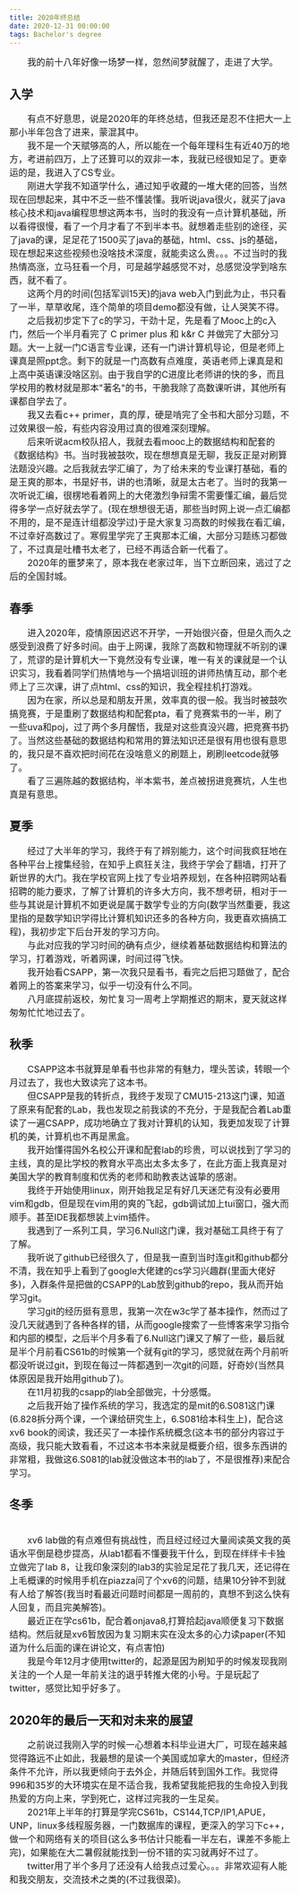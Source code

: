```yaml
---
title: 2020年终总结
date: 2020-12-31 00:00:00
tags: Bachelor's degree
---
```


<font size=3>
&emsp;&emsp;我的前十八年好像一场梦一样，忽然间梦就醒了，走进了大学。
</font>

## 入学

<font size=3>
&emsp;&emsp;有点不好意思，说是2020年的年终总结，但我还是忍不住把大一上那小半年包含了进来，蒙混其中。
<br>&emsp;&emsp;我不是一个天赋够高的人，所以能在一个每年理科生有近40万的地方，考进前四万，上了还算可以的双非一本，我就已经很知足了。更幸运的是，我进入了CS专业。
<br>&emsp;&emsp;刚进大学我不知道学什么，通过知乎收藏的一堆大佬的回答，当然现在回想起来，其中不乏一些不懂装懂。我听说java很火，就买了java核心技术和java编程思想这两本书，当时的我没有一点计算机基础，所以看得很慢，看了一个月才看了不到半本书。就想着走些别的途径，买了java的课，足足花了1500买了java的基础，html、css、js的基础，现在想起来这些视频也没啥技术深度，就能卖这么贵。。。不过当时的我热情高涨，立马狂看一个月，可是越学越感觉不对，总感觉没学到啥东西，就不看了。
<br>&emsp;&emsp;这两个月的时间(包括军训15天)的java web入门到此为止，书只看了一半，草草收尾，连个简单的项目demo都没有做，让人哭笑不得。
<br>&emsp;&emsp;之后我初步定下了c的学习，干劲十足，先是看了Mooc上的c入门，然后一个半月看完了 C primer plus 和 k&r C 并做完了大部分习题。大一上就一门C语言专业课，还有一门讲计算机导论，但是老师上课真是照ppt念。剩下的就是一门高数有点难度，英语老师上课真是和上高中英语课没啥区别。由于我自学的C进度比老师讲的快的多，而且学校用的教材就是那本"著名"的书，干脆我除了高数课听讲，其他所有课都自学去了。
<br>&emsp;&emsp;我又去看c++ primer，真的厚，硬是啃完了全书和大部分习题，不过效果很一般，有些内容没用过真的很难深刻理解。
<br>&emsp;&emsp;后来听说acm校队招人，我就去看mooc上的数据结构和配套的《数据结构》书。当时我被鼓吹，现在想想真是无聊，我反正是对刷算法题没兴趣。之后我就去学汇编了，为了给未来的专业课打基础，看的是王爽的那本，书是好书，讲的也清晰，就是太古老了。当时的我第一次听说汇编，很楞地看着网上的大佬激烈争辩需不需要懂汇编，最后觉得多学一点好就去学了。(现在想想很无语，那些当时网上说一点汇编都不用的，是不是连计组都没学过)于是大家复习高数的时候我在看汇编，不过幸好高数过了。寒假里学完了王爽那本汇编，大部分习题练习都做了，不过真是吐槽书太老了，已经不再适合新一代看了。
<br>&emsp;&emsp;2020年的噩梦来了，原本我在老家过年，当下立断回来，逃过了之后的全国封城。
</font>

## 春季

<font size=3>
&emsp;&emsp;进入2020年，疫情原因迟迟不开学，一开始很兴奋，但是久而久之感受到浪费了好多时间。由于上网课，我除了高数和物理就不听别的课了，荒谬的是计算机大一下竟然没有专业课，唯一有关的课就是一个认识实习，我看着同学们热情地与一个搞培训班的讲师热情互动，那个老师上了三次课，讲了点html、css的知识，我全程挂机打游戏。
<br>&emsp;&emsp;因为在家，所以总是和朋友开黑，效率真的很一般。我当时被鼓吹搞竞赛，于是重刷了数据结构和配套pta，看了竞赛紫书的一半，刷了一些uva和poj，过了两个多月醒悟，我是对这些真没兴趣，把竞赛书扔了。当然这些基础的数据结构和常用的算法知识还是很有用也很有意思的，我只是不喜欢把时间花在没啥意义的刷题上，刷刷leetcode就够了。
<br>&emsp;&emsp;看了三遍陈越的数据结构，半本紫书，差点被拐进竞赛坑，人生也真是有意思。
</font>

## 夏季

<font size=3>
&emsp;&emsp;经过了大半年的学习，我终于有了辨别能力，这个时间我疯狂地在各种平台上搜集经验，在知乎上疯狂关注，我终于学会了翻墙，打开了新世界的大门。我在学校官网上找了专业培养规划，在各种招聘网站看招聘的能力要求，了解了计算机的许多大方向，我不想考研，相对于一些与其说是计算机不如更说是属于数学专业的方向(数学当然重要，我这里指的是数学知识学得比计算机知识还多的各种方向，我更喜欢搞搞工程)，我初步定下后台开发的学习方向。
<br>&emsp;&emsp;与此对应我的学习时间的确有点少，继续着基础数据结构和算法的学习，打着游戏，听着网课，时间过得飞快。
<br>&emsp;&emsp;我开始看CSAPP，第一次我只是看书，看完之后把习题做了，配合着网上的答案来学习，似乎一切没有什么不同。
<br>&emsp;&emsp;八月底提前返校，匆忙复习一周考上学期推迟的期末，夏天就这样匆匆忙忙地过去了。
</font>

## 秋季

<font size=3>
&emsp;&emsp;CSAPP这本书就算是单看书也非常的有魅力，埋头苦读，转眼一个月过去了，我也大致读完了这本书。
<br>&emsp;&emsp;但CSAPP是我的转折点，我终于发现了CMU15-213这门课，知道了原来有配套的Lab，我也发现之前我读的不充分，于是我配合着Lab重读了一遍CSAPP，成功地确立了我对计算机的认知，我更加发现了计算机的美，计算机也不再是黑盒。
<br>&emsp;&emsp;我开始懂得国外名校公开课和配套lab的珍贵，可以说找到了学习的主线，真的是比学校的教育水平高出太多太多了，在此方面上我真是对美国大学的教育制度和优秀的老师和助教表达诚挚的感谢。
<br>&emsp;&emsp;我终于开始使用linux，刚开始我足足有好几天迷茫有没有必要用vim和gdb，但是现在vim用的爽的飞起，gdb调试加上tui窗口，强大而顺手。甚至IDE我都想装上vim插件。
<br>&emsp;&emsp;我遇到了一系列工具，学习6.Null这门课，我对基础工具终于有了了解。
<br>&emsp;&emsp;我听说了github已经很久了，但是我一直到当时连git和github都分不清，我在知乎上看到了google大佬建的cs学习兴趣群(里面大佬好多)，入群条件是把做的CSAPP的Lab放到github的repo，我从而开始学习git。
<br>&emsp;&emsp;学习git的经历挺有意思，我第一次在w3c学了基本操作，然而过了没几天就遇到了各种各样的错，从而google搜索了一些博客来学习指令和内部的模型，之后半个月多看了6.Null这门课又了解了一些，最后就是半个月前看CS61b的时候第一个就有git的学习，感觉就在两个月前听都没听说过git，到现在每过一阵都遇到一次git的问题，好奇妙(当然具体原因是我开始用github了)。
<br>&emsp;&emsp;在11月初我的csapp的lab全部做完，十分感慨。
<br>&emsp;&emsp;之后我开始了操作系统的学习，我选定的是mit的6.S081这门课(6.828拆分两个课，一个课给研究生上，6.S081给本科生上)，配合这xv6 book的阅读，我还买了一本操作系统概念(这本书的部分内容过于高级，我只能大致看看，不过这本书本来就是概要介绍，很多东西讲的非常粗，我做这6.S081的lab就没做这本书的lab了，不是很推荐)来配合学习。
</font>

## 冬季

<font size=3>
<br>&emsp;&emsp;xv6 lab做的有点难但有挑战性，而且经过经过大量阅读英文我的英语水平倒是稳步提高，从lab1都看不懂要我干什么，到现在绊绊卡卡独立做完了lab 8，让我印象深刻的lab3的实验足足花了我几天，还记得在上毛概课的时候用手机在piazza问了个xv6的问题，结果10分钟不到就有人给了解答(我当时看最近问题时间都是一周前的，真想不到这么快有人回复，而且完美解答)。
<br>&emsp;&emsp;最近正在学cs61b，配合着onjava8,打算拾起java顺便复习下数据结构。然后就是xv6暂放因为复习期末实在没太多的心力读paper(不知道为什么后面的课在讲论文，有点害怕)
<br>&emsp;&emsp;我是今年12月才使用twitter的，起源是因为刷知乎的时候发现我刚关注的一个人是一年前关注的退乎转推大佬的小号。于是玩起了twitter，感觉比知乎好多了。
</font>

## 2020年的最后一天和对未来的展望

<font size=3>
&emsp;&emsp;之前说过我刚入学的时候一心想着本科毕业进大厂，可现在越来越觉得路远不止如此，我最想的是读一个美国或加拿大的master，但经济条件不允许，所以我更倾向于去外企，并随后转到国外工作。我觉得996和35岁的大环境实在是不适合我，我希望我能把我的生命投入到我热爱的方向上来，学到死亡，这样过完我的一生足矣。
<br>&emsp;&emsp;2021年上半年的打算是学完CS61b，CS144,TCP/IP1,APUE，UNP，linux多线程服务器，一门数据库的课程，更深入的学习下c++，做一个和网络有关的项目(这么多书估计只能看一半左右，课差不多能上完)，如果能在大二暑假就能找到一份不错的实习就再好不过了。
<br>&emsp;&emsp;twitter用了半个多月了还没有人给我点过爱心。。。非常欢迎有人能和我交朋友，交流技术之类的(不过我很菜)。
<br>
</font>
